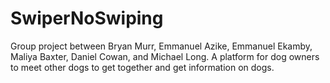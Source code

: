 # SwiperNoSwiping
Group project between Bryan Murr, Emmanuel Azike, Emmanuel Ekamby, Maliya Baxter, Daniel Cowan, and Michael Long.
A platform for dog owners to meet other dogs to get together and get information on dogs.
